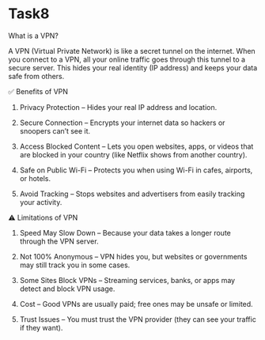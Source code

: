 # Task8
What is a VPN?

A VPN (Virtual Private Network) is like a secret tunnel on the internet.
When you connect to a VPN, all your online traffic goes through this tunnel to a secure server.
This hides your real identity (IP address) and keeps your data safe from others.

✅ Benefits of VPN

1. Privacy Protection – Hides your real IP address and location.

2. Secure Connection – Encrypts your internet data so hackers or snoopers can’t see it.

3. Access Blocked Content – Lets you open websites, apps, or videos that are blocked in your country (like Netflix shows from another country).

4. Safe on Public Wi-Fi – Protects you when using Wi-Fi in cafes, airports, or hotels.

5. Avoid Tracking – Stops websites and advertisers from easily tracking your activity.


⚠️ Limitations of VPN

1. Speed May Slow Down – Because your data takes a longer route through the VPN server.

2. Not 100% Anonymous – VPN hides you, but websites or governments may still track you in some cases.

3. Some Sites Block VPNs – Streaming services, banks, or apps may detect and block VPN usage.

4. Cost – Good VPNs are usually paid; free ones may be unsafe or limited.

5. Trust Issues – You must trust the VPN provider (they can see your traffic if they want).
